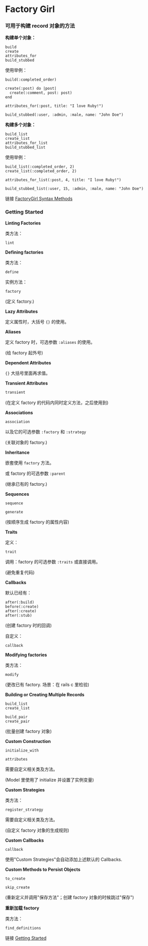 # Factory Girl

### 可用于构建 record 对象的方法

**构建单个对象：**

```
build
create
attributes_for
build_stubbed
```

使用举例：

```
build(:completed_order)

create(:post) do |post|
  create(:comment, post: post)
end

attributes_for(:post, title: "I love Ruby!")

build_stubbed(:user, :admin, :male, name: "John Doe")
```

**构建多个对象：**

```
build_list
create_list
attributes_for_list
build_stubbed_list
```

使用举例：

```
build_list(:completed_order, 2)
create_list(:completed_order, 2)

attributes_for_list(:post, 4, title: "I love Ruby!")

build_stubbed_list(:user, 15, :admin, :male, name: "John Doe")
```

链接 [FactoryGirl Syntax Methods](http://www.rubydoc.info/github/thoughtbot/factory_girl/FactoryGirl/Syntax/Methods)

### Getting Started

**Linting Factories**

类方法：

```
lint
```

**Defining factories**

类方法：

```
define
```

实例方法：

```
factory
```

(定义 factory.)

**Lazy Attributes**

定义属性时，大括号 `{}` 的使用。

**Aliases**

定义 factory 时，可选参数 `:aliases` 的使用。

(给 factory 起外号)

**Dependent Attributes**

`{}` 大括号里面再求值。

**Transient Attributes**

```ruby
transient
```

(在定义 factory 的代码内同时定义方法，之后使用到)

**Associations**

```
association
```

以及它的可选参数 `:factory` 和 `:strategy`

(关联对象的 factory.)

**Inheritance**

嵌套使用 `factory` 方法。

或 factory 的可选参数 `:parent`

(继承已有的 factory.)

**Sequences**

```
sequence

generate
```

(按顺序生成 factory 的属性内容)

**Traits**

定义：

```
trait
```

调用：factory 的可选参数 `:traits` 或直接调用。

(避免重复代码)

**Callbacks**

默认已经有：

```
after(:build)
before(:create)
after(:create)
after(:stub)
```

(创建 factory 时的回调)

自定义：

```
callback
```

**Modifying factories**

类方法：

```
modify
```

(更改已有 factory. 场景：在 rails c 里检验)

**Building or Creating Multiple Records**

```
build_list
create_list

build_pair
create_pair
```

(批量创建 factory 对象)

**Custom Construction**

```
initialize_with

attributes
```

需要自定义相关类及方法。

(Model 里使用了 initialize 并设置了实例变量)

**Custom Strategies**

类方法：

```
register_strategy
```

需要自定义相关类及方法。

(自定义 factory 对象的生成规则)

**Custom Callbacks**

```
callback
```

使用"Custom Strategies"会自动添加上述默认的 Callbacks.

**Custom Methods to Persist Objects**

```
to_create

skip_create
```

(重新定义并调用"保存方法"；创建 factory 对象的时候跳过"保存")

**重新加载 factory**

类方法：

```
find_definitions
```

链接 [Getting Started](http://www.rubydoc.info/gems/factory_girl/file/GETTING_STARTED.md)
